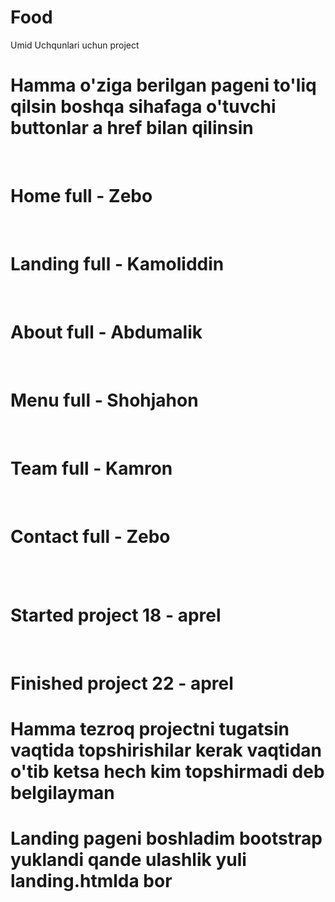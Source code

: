 # Food
Umid Uchqunlari uchun project

<h1>Hamma o'ziga berilgan pageni to'liq qilsin boshqa sihafaga o'tuvchi buttonlar a href bilan qilinsin</h1> <br>
<h1>Home full - Zebo </h1> <br>
<h1>Landing full - Kamoliddin </h1> <br>
<h1>About full - Abdumalik </h1> <br>
<h1>Menu full - Shohjahon </h1> <br>
<h1>Team full - Kamron </h1> <br>
<h1>Contact full - Zebo </h1> <br> <br>

<h1>Started project 18 - aprel </h1> <br>
<h1>Finished project 22 - aprel </h1>

<h1><strong>Hamma tezroq projectni tugatsin vaqtida topshirishilar kerak vaqtidan o'tib ketsa hech kim topshirmadi deb belgilayman</strong></h1>


<h1>Landing pageni boshladim bootstrap yuklandi qande ulashlik yuli landing.htmlda bor</h1> <br>



